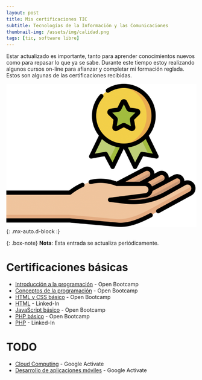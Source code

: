 ```yaml
---
layout: post
title: Mis certificaciones TIC
subtitle: Tecnologías de la Información y las Comunicaciones
thumbnail-img: /assets/img/calidad.png
tags: [tic, software libre]
---
```


Estar actualizado es importante, tanto para aprender conocimientos nuevos como para repasar lo que ya se sabe. Durante este tiempo estoy realizando algunos cursos on-line para afianzar y completar mi formación reglada. Estos son algunas de las certificaciones recibidas.

![Certificaciones](/assets/img/calidad.png){: .mx-auto.d-block :}

{: .box-note}
**Nota**: Esta entrada se actualiza periódicamente.

# Certificaciones básicas

* [Introducción a la programación](/assets/img/certificados/Introducción_a_la_programación-Open_Bootcamp.png) - Open Bootcamp
* [Conceptos de la programación](/assets/img/certificados/Conceptos_de_programación-Open_Bootcamp.png) - Open Bootcamp
* [HTML y CSS básico](/assets/img/certificados/HTML_y_CSS_básico-Open_Bootcamp.png) - Open Bootcamp
* [HTML](/assets/img/certificados/HTML-Linked-In.png) - Linked-In
* [JavaScript básico](/assets/img/certificados/JavaScript_básico-Open_Bootcamp.png) - Open Bootcamp
* [PHP básico](/assets/img/certificados/PHP_básico-Open_Bootcamp.png) - Open Bootcamp
* [PHP](/assets/img/certificados/PHP-Linked-In.png) - Linked-In

# TODO

* [Cloud Computing](https://learndigital.withgoogle.com/activate/course/cloud-computing) - Google Activate
* [Desarrollo de aplicaciones móviles](https://learndigital.withgoogle.com/activate/course/apps) - Google Activate

